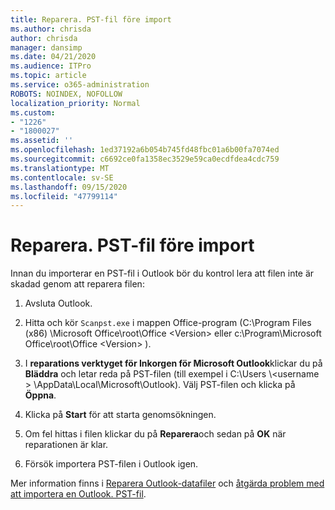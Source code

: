 ```yaml
---
title: Reparera. PST-fil före import
ms.author: chrisda
author: chrisda
manager: dansimp
ms.date: 04/21/2020
ms.audience: ITPro
ms.topic: article
ms.service: o365-administration
ROBOTS: NOINDEX, NOFOLLOW
localization_priority: Normal
ms.custom:
- "1226"
- "1800027"
ms.assetid: ''
ms.openlocfilehash: 1ed37192a6b054b745fd48fbc01a6b00fa7074ed
ms.sourcegitcommit: c6692ce0fa1358ec3529e59ca0ecdfdea4cdc759
ms.translationtype: MT
ms.contentlocale: sv-SE
ms.lasthandoff: 09/15/2020
ms.locfileid: "47799114"
---
```

# <a name="repair-pst-file-before-importing"></a>Reparera. PST-fil före import

Innan du importerar en PST-fil i Outlook bör du kontrol lera att filen inte är skadad genom att reparera filen:

1. Avsluta Outlook.

2. Hitta och kör `Scanpst.exe` i mappen Office-program (C:\Program Files (x86) \Microsoft Office\root\Office \<Version\> eller c:\Program\Microsoft Office\root\Office \<Version\> ).

3. I **reparations verktyget för Inkorgen för Microsoft Outlook**klickar du på **Bläddra** och letar reda på PST-filen (till exempel i C:\Users \\<username \> \AppData\Local\Microsoft\Outlook). Välj PST-filen och klicka på **Öppna**.

4. Klicka på **Start** för att starta genomsökningen.

5. Om fel hittas i filen klickar du på **Reparera**och sedan på **OK** när reparationen är klar.

6. Försök importera PST-filen i Outlook igen.

Mer information finns i [Reparera Outlook-datafiler](https://support.office.com/article/25663bc3-11ec-4412-86c4-60458afc5253) och [åtgärda problem med att importera en Outlook. PST-fil](https://support.office.com/article/2d2e50dc-5c36-4ab2-ab50-f1be733b3d6e).
